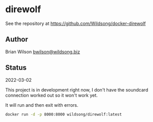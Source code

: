 # direwolf

See the repository at https://github.com/Wildsong/docker-direwolf

## Author

Brian Wilson [bwilson@wildsong.biz](mailto:brian@wildsong.biz)

## Status

2022-03-02

This project is in development right now, I don't have the
soundcard connection worked out so it won't work yet.

It will run and then exit with errors.

```bash
docker run -d -p 8000:8000 wildsong/direwolf:latest 
```

